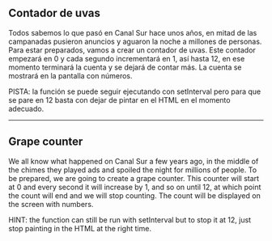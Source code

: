 ## Contador de uvas

Todos sabemos lo que pasó en Canal Sur hace unos años, en mitad de las campanadas pusieron anuncios y aguaron la noche a millones de personas. Para estar preparados, vamos a crear un contador de uvas. Este contador empezará en 0 y cada segundo incrementará en 1, así hasta 12, en ese momento terminará la cuenta y se dejará de contar más.
La cuenta se mostrará en la pantalla con números.

PISTA: la función se puede seguir ejecutando con setInterval pero para que se pare en 12 basta con dejar de pintar en el HTML en el momento adecuado.

---

## Grape counter

We all know what happened on Canal Sur a few years ago, in the middle of the chimes they played ads and spoiled the night for millions of people. To be prepared, we are going to create a grape counter. This counter will start at 0 and every second it will increase by 1, and so on until 12, at which point the count will end and we will stop counting.
The count will be displayed on the screen with numbers.

HINT: the function can still be run with setInterval but to stop it at 12, just stop painting in the HTML at the right time.
